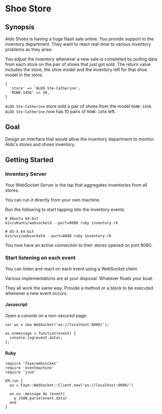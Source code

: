 # Shoe Store

## Synopsis

Aldo Shoes is having a huge flash sale online. You provide support to the inventory department. They want to react real-time to various inventory problems as they arise.

You adjust the inventory whenever a new sale is completed by pulling data from each store on the pair of shoes that just got sold.
The return value includes the store, the shoe model and the inventory left for that shoe model in the store.

    {
      'store' => 'ALDO Ste-Catherine',
      'RGNK-1456' => 10,
    }

`ALDO Ste-Catherine` store sold a pair of shoes from the model `RGNK-1456`. `ALDO Ste-Catherine` now has 10 pairs of `RGNK-1456` left.

## Goal

Design an interface that would allow the inventory department to monitor Aldo's stores and shoes inventory.

## Getting Started

### Inventory Server

Your WebSocket Server is the tap that aggregates inventories from all stores.

You can run it directly from your own machine.

Run the following to start tapping into the inventory events.

    # Ubuntu 64-bit
    bin/ubuntu/websocketd --port=8080 ruby inventory.rb

    # OS-X 64-bit
    bin/osx/websocketd --port=8080 ruby inventory.rb

You now have an active connection to their stores opened on port 8080.

### Start listening on each event

You can listen and react on each event using a WebSocket client.

Various implementations are at your disposal. Whatever floats your boat.

They all work the same way. Provide a method or a block to be executed whenever a new event occurs.

#### Javascript

Open a console on a non-secured page:

    var ws = new WebSocket('ws://localhost:8080/');

    ws.onmessage = function(event) {
      console.log(event.data);
    };

#### Ruby

    require 'faye/websocket'
    require 'eventmachine'
    require 'json'

    EM.run {
      ws = Faye::WebSocket::Client.new('ws://localhost:8080/')

      ws.on :message do |event|
        p JSON.parse(event.data)
      end
    }
